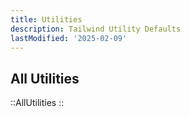 ```yaml
---
title: Utilities
description: Tailwind Utility Defaults
lastModified: '2025-02-09'
---
```


## All Utilities

::AllUtilities
::
